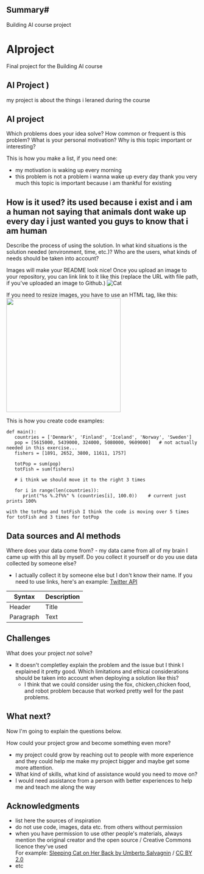 ## Summary#
Building AI course project
<!-- This is the markdown template for the final project of the Building AI course, 
created by Reaktor Innovations and University of Helsinki. 
Copy the template, paste it to your GitHub README and edit! -->

# AIproject

Final project for the Building AI course

## AI Project )

my project is about the things i leraned during the course


## AI project

Which problems does your idea solve? How common or frequent is this problem? What is your personal motivation? Why is this topic important or interesting?

This is how you make a list, if you need one:
* my motivation is waking up every morning
* this problem is not a problem i wanna wake up every day thank you very much
  this topic is important because i am thankful for existing


## How is it used? its used because i exist and i am a human not saying that animals dont wake up every day i just wanted you guys to know that i am human

Describe the process of using the solution. In what kind situations is the solution needed (environment, time, etc.)? Who are the users, what kinds of needs should be taken into account?

Images will make your README look nice!
Once you upload an image to your repository, you can link link to it like this (replace the URL with file path, if you've uploaded an image to Github.)
![Cat](https://upload.wikimedia.org/wikipedia/commons/5/5e/Sleeping_cat_on_her_back.jpg)

If you need to resize images, you have to use an HTML tag, like this:
<img src="https://upload.wikimedia.org/wikipedia/commons/5/5e/Sleeping_cat_on_her_back.jpg" width="300">

This is how you create code examples:
```
def main():
   countries = ['Denmark', 'Finland', 'Iceland', 'Norway', 'Sweden']
   pop = [5615000, 5439000, 324000, 5080000, 9609000]   # not actually needed in this exercise...
   fishers = [1891, 2652, 3800, 11611, 1757]

   totPop = sum(pop)
   totFish = sum(fishers)

   # i think we should move it to the right 3 times

   for i in range(len(countries)):
      print("%s %.2f%%" % (countries[i], 100.0))    # current just prints 100%

with the totPop and totFish I think the code is moving over 5 times for totFish and 3 times for totPop
```


## Data sources and AI methods
Where does your data come from? - my data came from all of my brain I came up with this all by myself.
Do you collect it yourself or do you use data collected by someone else?
- I actually collect it by someone else but I don't know their name.
If you need to use links, here's an example:
[Twitter API](https://developer.twitter.com/en/docs)

| Syntax      | Description |
| ----------- | ----------- |
| Header      | Title       |
| Paragraph   | Text        |

## Challenges

What does your project _not_ solve?
- It doesn't completley explain the problem and the issue but I think I explained it pretty good.
  Which limitations and ethical considerations should be taken into account when deploying a solution like this?
  - I think that we could consider using the fox, chicken,chicken food, and robot problem because that worked pretty well for the past problems.

## What next?
Now I'm going to explain the questions below.

How could your project grow and become something even more?
- my project could grow by reaching out to people with more experience and they could help me make my project bigger and maybe get some more attention.
- What kind of skills, what kind of assistance would you  need to move on?
- I would need assistance from a person with better experiences to help me and teach me along the way


## Acknowledgments

* list here the sources of inspiration 
* do not use code, images, data etc. from others without permission
* when you have permission to use other people's materials, always mention the original creator and the open source / Creative Commons licence they've used
  <br>For example: [Sleeping Cat on Her Back by Umberto Salvagnin](https://commons.wikimedia.org/wiki/File:Sleeping_cat_on_her_back.jpg#filelinks) / [CC BY 2.0](https://creativecommons.org/licenses/by/2.0)
* etc
